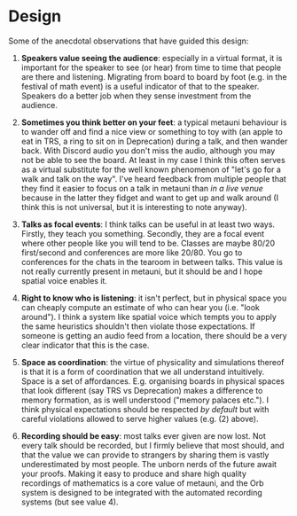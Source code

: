 # Design

Some of the anecdotal observations that have guided this design:

1. **Speakers value seeing the audience**: especially in a virtual format, it is important for the speaker to see (or hear) from time to time that people are there and listening. Migrating from board to board by foot (e.g. in the festival of math event) is a useful indicator of that to the speaker. Speakers do a better job when they sense investment from the audience. 

2. **Sometimes you think better on your feet**: a typical metauni behaviour is to wander off and find a nice view or something to toy with (an apple to eat in TRS, a ring to sit on in Deprecation) during a talk, and then wander back. With Discord audio you don't miss the audio, although you may not be able to see the board. At least in my case I think this often serves as a virtual substitute for the well known phenomenon of "let's go for a walk and talk on the way". I've heard feedback from multiple people that they find it easier to focus on a talk in metauni than *in a live venue* because in the latter they fidget and want to get up and walk around (I think this is not universal, but it is interesting to note anyway).

3. **Talks as focal events**: I think talks can be useful in at least two ways. Firstly, they teach you something. Secondly, they are a focal event where other people like you will tend to be. Classes are maybe 80/20 first/second and conferences are more like 20/80. You go to conferences for the chats in the tearoom in between talks. This value is not really currently present in metauni, but it should be and I hope spatial voice enables it.

4. **Right to know who is listening**: it isn't perfect, but in physical space you can cheaply compute an estimate of who can hear you (i.e. "look around"). I think a system like spatial voice which tempts you to apply the same heuristics shouldn't then violate those expectations. If someone is getting an audio feed from a location, there should be a very clear indicator that this is the case.

5. **Space as coordination**: the virtue of physicality and simulations thereof is that it is a form of coordination that we all understand intuitively. Space is a set of affordances. E.g. organising boards in physical spaces that look different (say TRS vs Deprecation) makes a difference to memory formation, as is well understood ("memory palaces etc."). I think physical expectations should be respected *by default* but with careful violations allowed to serve higher values (e.g. (2) above).

6. **Recording should be easy**: most talks ever given are now lost. Not every talk should be recorded, but I firmly believe that most should, and that the value we can provide to strangers by sharing them is vastly underestimated by most people. The unborn nerds of the future await your proofs. Making it easy to produce and share high quality recordings of mathematics is a core value of metauni, and the Orb system is designed to be integrated with the automated recording systems (but see value 4).